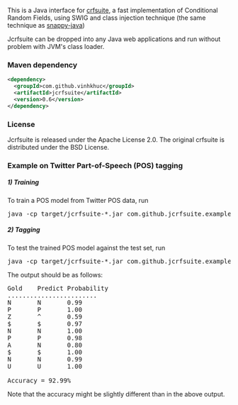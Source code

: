 This is a Java interface for [crfsuite](http://www.chokkan.org/software/crfsuite/), a fast implementation of Conditional Random Fields, using SWIG and class injection technique (the same technique as [snappy-java](https://github.com/xerial/snappy-java))

Jcrfsuite can be dropped into any Java web applications and run without problem with JVM's class loader.

### Maven dependency
```xml
<dependency>
  <groupId>com.github.vinhkhuc</groupId>
  <artifactId>jcrfsuite</artifactId>
  <version>0.6</version>
</dependency>
```

### License

Jcrfsuite is released under the Apache License 2.0. The original crfsuite is distributed under the BSD License.

### Example on Twitter Part-of-Speech (POS) tagging
	
##### 1) Training
To train a POS model from Twitter POS data, run

<pre>
java -cp target/jcrfsuite-*.jar com.github.jcrfsuite.example.Train example/tweet-pos/train-oct27.txt twitter-pos.model
</pre>
	
##### 2) Tagging
To test the trained POS model against the test set, run

<pre>
java -cp target/jcrfsuite-*.jar com.github.jcrfsuite.example.Tag twitter-pos.model example/tweet-pos/test-daily547.txt
</pre>
	
The output should be as follows:

<pre>
Gold	Predict	Probability
........................
N       N       0.99
P       P       1.00
Z       ^       0.59
$       $       0.97
N       N       1.00
P       P       0.98
A       N       0.80
$       $       1.00
N       N       0.99
U       U       1.00

Accuracy = 92.99%
</pre>

Note that the accuracy might be slightly different than in the above output.

